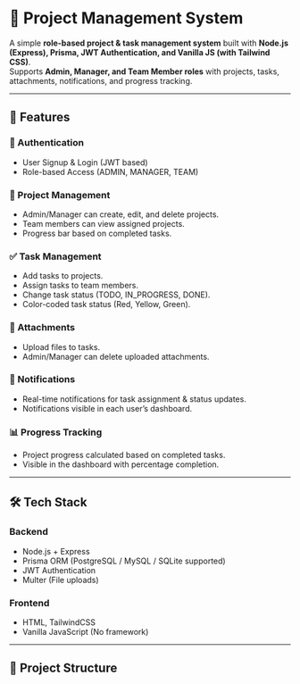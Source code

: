 # 🚀 Project Management System

A simple **role-based project & task management system** built with **Node.js (Express), Prisma, JWT Authentication, and Vanilla JS (with Tailwind CSS)**.  
Supports **Admin, Manager, and Team Member roles** with projects, tasks, attachments, notifications, and progress tracking.

---

## 📌 Features

### 🔑 Authentication
- User Signup & Login (JWT based)
- Role-based Access (ADMIN, MANAGER, TEAM)

### 📁 Project Management
- Admin/Manager can create, edit, and delete projects.
- Team members can view assigned projects.
- Progress bar based on completed tasks.

### ✅ Task Management
- Add tasks to projects.
- Assign tasks to team members.
- Change task status (TODO, IN_PROGRESS, DONE).
- Color-coded task status (Red, Yellow, Green).

### 📂 Attachments
- Upload files to tasks.
- Admin/Manager can delete uploaded attachments.

### 🔔 Notifications
- Real-time notifications for task assignment & status updates.
- Notifications visible in each user’s dashboard.

### 📊 Progress Tracking
- Project progress calculated based on completed tasks.
- Visible in the dashboard with percentage completion.

---

## 🛠️ Tech Stack

### **Backend**
- Node.js + Express
- Prisma ORM (PostgreSQL / MySQL / SQLite supported)
- JWT Authentication
- Multer (File uploads)

### **Frontend**
- HTML, TailwindCSS
- Vanilla JavaScript (No framework)

---

## 📂 Project Structure

